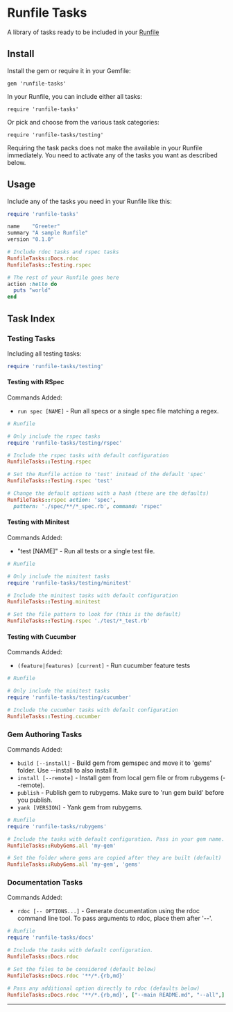 Runfile Tasks
=============

A library of tasks ready to be included in your [Runfile]

## Install

Install the gem or require it in your Gemfile:

	gem 'runfile-tasks'

In your Runfile, you can include either all tasks:

	require 'runfile-tasks'

Or pick and choose from the various task categories:

	require 'runfile-tasks/testing'


Requiring the task packs does not make the available in your Runfile 
immediately. You need to activate any of the tasks you want as described 
below.


## Usage

Include any of the tasks you need in your Runfile like this:

```ruby
require 'runfile-tasks'

name    "Greeter"
summary "A sample Runfile"
version "0.1.0"

# Include rdoc tasks and rspec tasks
RunfileTasks::Docs.rdoc
RunfileTasks::Testing.rspec

# The rest of your Runfile goes here
action :hello do
  puts "world"
end

```


## Task Index

### Testing Tasks

Including all testing tasks:

```ruby
require 'runfile-tasks/testing'
```

#### Testing with RSpec

Commands Added:

- `run spec [NAME]` - Run all specs or a single spec file matching a regex.

```ruby
# Runfile

# Only include the rspec tasks
require 'runfile-tasks/testing/rspec'

# Include the rspec tasks with default configuration
RunfileTasks::Testing.rspec

# Set the Runfile action to 'test' instead of the default 'spec'
RunfileTasks::Testing.rspec 'test'

# Change the default options with a hash (these are the defaults)
RunfileTasks::rspec action: 'spec', 
  pattern: './spec/**/*_spec.rb', command: 'rspec'

```


#### Testing with Minitest

Commands Added:

- "test [NAME]" - Run all tests or a single test file.

```ruby
# Runfile

# Only include the minitest tasks
require 'runfile-tasks/testing/minitest'

# Include the minitest tasks with default configuration
RunfileTasks::Testing.minitest

# Set the file pattern to look for (this is the default)
RunfileTasks::Testing.rspec './test/*_test.rb'

```

#### Testing with Cucumber

Commands Added:

- `(feature|features) [current]` - Run cucumber feature tests

```ruby
# Runfile

# Only include the minitest tasks
require 'runfile-tasks/testing/cucumber'

# Include the cucumber tasks with default configuration
RunfileTasks::Testing.cucumber
```


### Gem Authoring Tasks

Commands Added:

- `build [--install]` - Build gem from gemspec and move it to 'gems' folder. 
   Use --install to also install it.
- `install [--remote]` - Install gem from local gem file or from rubygems 
   (--remote).
- `publish` - Publish gem to rubygems. Make sure to 'run gem build' before 
   you publish.
- `yank [VERSION]` - Yank gem from rubygems.


```ruby
# Runfile
require 'runfile-tasks/rubygems'

# Include the tasks with default configuration. Pass in your gem name.
RunfileTasks::RubyGems.all 'my-gem'

# Set the folder where gems are copied after they are built (default)
RunfileTasks::RubyGems.all 'my-gem', 'gems'
```


### Documentation Tasks

Commands Added:

- `rdoc [-- OPTIONS...]` - Generate documentation using the rdoc command 
  line tool. To pass arguments to rdoc, place them after '--'.


```ruby
# Runfile
require 'runfile-tasks/docs'

# Include the tasks with default configuration.
RunfileTasks::Docs.rdoc

# Set the files to be considered (default below)
RunfileTasks::Docs.rdoc '**/*.{rb,md}'

# Pass any additional option directly to rdoc (defaults below)
RunfileTasks::Docs.rdoc '**/*.{rb,md}', ["--main README.md", "--all",]
```


---
[Runfile]: https://github.com/DannyBen/runfile
[random cat]: http://thecatapi.com/api/images/get
